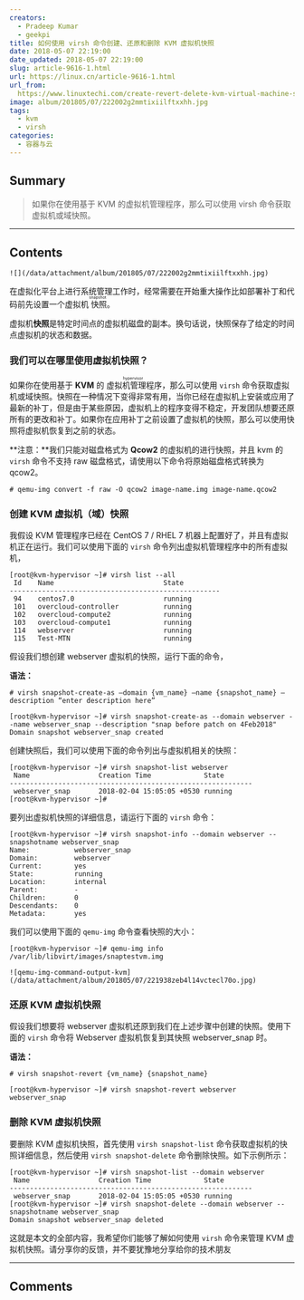 ```yaml
---
creators:
  - Pradeep Kumar
  - geekpi
title: 如何使用 virsh 命令创建、还原和删除 KVM 虚拟机快照
date: 2018-05-07 22:19:00
date_updated: 2018-05-07 22:19:00
slug: article-9616-1.html
url: https://linux.cn/article-9616-1.html
url_from: 
  https://www.linuxtechi.com/create-revert-delete-kvm-virtual-machine-snapshot-virsh-command/
image: album/201805/07/222002g2mmtixiilftxxhh.jpg
tags:
  - kvm
  - virsh
categories:
  - 容器与云
---
```


## Summary

> 如果你在使用基于 KVM 的虚拟机管理程序，那么可以使用 virsh 命令获取虚拟机或域快照。

***

<!-- more -->

## Contents

`![](/data/attachment/album/201805/07/222002g2mmtixiilftxxhh.jpg)`

在虚拟化平台上进行系统管理工作时，经常需要在开始重大操作比如部署补丁和代码前先设置一个虚拟机<ruby> 快照 <rt>  snapshot </rt></ruby>。

虚拟机**快照**是特定时间点的虚拟机磁盘的副本。换句话说，快照保存了给定的时间点虚拟机的状态和数据。

### 我们可以在哪里使用虚拟机快照？

如果你在使用基于 **KVM** 的<ruby> 虚拟机管理程序 <rp>  （ </rp> <rt>  hypervisor </rt> <rp>  ） </rp></ruby>，那么可以使用 `virsh` 命令获取虚拟机或域快照。快照在一种情况下变得非常有用，当你已经在虚拟机上安装或应用了最新的补丁，但是由于某些原因，虚拟机上的程序变得不稳定，开发团队想要还原所有的更改和补丁。如果你在应用补丁之前设置了虚拟机的快照，那么可以使用快照将虚拟机恢复到之前的状态。

**注意：**我们只能对磁盘格式为 **Qcow2** 的虚拟机的进行快照，并且 kvm 的 `virsh` 命令不支持 raw 磁盘格式，请使用以下命令将原始磁盘格式转换为 qcow2。

```shell
# qemu-img convert -f raw -O qcow2 image-name.img image-name.qcow2
```

### 创建 KVM 虚拟机（域）快照

我假设 KVM 管理程序已经在 CentOS 7 / RHEL 7 机器上配置好了，并且有虚拟机正在运行。我们可以使用下面的 `virsh` 命令列出虚拟机管理程序中的所有虚拟机，

```shell
[root@kvm-hypervisor ~]# virsh list --all
 Id    Name                           State
----------------------------------------------------
 94    centos7.0                      running
 101   overcloud-controller           running
 102   overcloud-compute2             running
 103   overcloud-compute1             running
 114   webserver                      running
 115   Test-MTN                       running
```

假设我们想创建 webserver 虚拟机的快照，运行下面的命令，

**语法：**

```shell
# virsh snapshot-create-as –domain {vm_name} –name {snapshot_name} –description “enter description here”
```

```shell
[root@kvm-hypervisor ~]# virsh snapshot-create-as --domain webserver --name webserver_snap --description "snap before patch on 4Feb2018"
Domain snapshot webserver_snap created
```

创建快照后，我们可以使用下面的命令列出与虚拟机相关的快照：

```shell
[root@kvm-hypervisor ~]# virsh snapshot-list webserver
 Name                 Creation Time             State
------------------------------------------------------------
 webserver_snap       2018-02-04 15:05:05 +0530 running
[root@kvm-hypervisor ~]#
```

要列出虚拟机快照的详细信息，请运行下面的 `virsh` 命令：

```shell
[root@kvm-hypervisor ~]# virsh snapshot-info --domain webserver --snapshotname webserver_snap
Name:           webserver_snap
Domain:         webserver
Current:        yes
State:          running
Location:       internal
Parent:         -
Children:       0
Descendants:    0
Metadata:       yes
```

我们可以使用下面的 `qemu-img` 命令查看快照的大小：

```shell
[root@kvm-hypervisor ~]# qemu-img info /var/lib/libvirt/images/snaptestvm.img
```

`![qemu-img-command-output-kvm](/data/attachment/album/201805/07/221938zeb4l14vctecl70o.jpg)`

### 还原 KVM 虚拟机快照

假设我们想要将 webserver 虚拟机还原到我们在上述步骤中创建的快照。使用下面的 `virsh` 命令将 Webserver 虚拟机恢复到其快照 webserver\_snap 时。

**语法：**

```shell
# virsh snapshot-revert {vm_name} {snapshot_name}
```

```shell
[root@kvm-hypervisor ~]# virsh snapshot-revert webserver webserver_snap
```

### 删除 KVM 虚拟机快照

要删除 KVM 虚拟机快照，首先使用 `virsh snapshot-list` 命令获取虚拟机的快照详细信息，然后使用 `virsh snapshot-delete` 命令删除快照。如下示例所示：

```shell
[root@kvm-hypervisor ~]# virsh snapshot-list --domain webserver
 Name                 Creation Time             State
------------------------------------------------------------
 webserver_snap       2018-02-04 15:05:05 +0530 running
[root@kvm-hypervisor ~]# virsh snapshot-delete --domain webserver --snapshotname webserver_snap
Domain snapshot webserver_snap deleted
```

这就是本文的全部内容，我希望你们能够了解如何使用 `virsh` 命令来管理 KVM 虚拟机快照。请分享你的反馈，并不要犹豫地分享给你的技术朋友

***

## Comments
